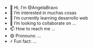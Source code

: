 - 👋 Hi, I’m @AngelaBravo
- 👀 I’m interested in muchas cosas
- 🌱 I’m currently learning desarrollo web
- 💞️ I’m looking to collaborate on ...
- 📫 How to reach me ...
- 😄 Pronouns: ...
- ⚡ Fun fact: ...

<!---
AngelaBravo/AngelaBravo is a ✨ special ✨ repository because its `README.md` (this file) appears on your GitHub profile.
You can click the Preview link to take a look at your changes.
--->
